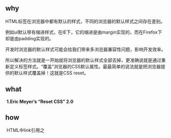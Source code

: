 ## why

​	HTML标签在浏览器中都有默认的样式，不同的浏览器的默认样式之间存在差别。

​	例如ul默认带有缩进样式，在IE下，它的缩进是由margin实现的，而在Firefox下却是由padding实现的。

​	开发时浏览器的默认样式可能会给我们带来多浏览器兼容性问题，影响开发效率。

​	所以解决的方法就是一开始就将浏览器的默认样式全部去掉，更准确说就是通过重新定义标签样式。“覆盖”浏览器的CSS默认属性。最最简单的说法就是把浏览器提供的默认样式覆盖掉！这就是CSS reset。

## what

​	**1.Eric Meyer’s “Reset CSS” 2.0**

## how

​	HTML中link引用之